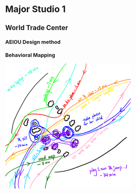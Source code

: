 # Major Studio 1

## World Trade Center

### AEIOU Design method

### Behavioral Mapping
<img src="images/behavioralMapping.PNG" width="400">
